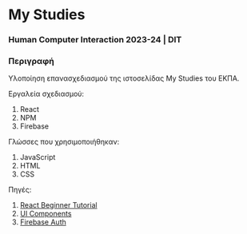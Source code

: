 # My Studies 
### Human Computer Interaction 2023-24 | DIT
### Περιγραφή

Υλοποίηση επανασχεδιασμού της ιστοσελίδας My Studies του ΕΚΠΑ.

Εργαλεία σχεδιασμού:
1. React
2. NPM
3. Firebase

Γλώσσες που χρησιμοποιήθηκαν:
1. JavaScript
2. HTML
3. CSS

Πηγές:
1. [React Beginner Tutorial](https://www.youtube.com/watch?v=Rh3tobg7hEo)
2. [UI Components](https://mui.com/material-ui/)
3. [Firebase Auth](https://www.youtube.com/watch?v=Vv_Oi7zPPTw)

